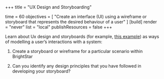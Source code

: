 +++
title = "UX Design and Storyboarding"

time = 60
objectives = [
    "Create an interface (UI) using a wireframe or storyboard that represents the desired behaviour of a user"
]
[build]
  render = "never"
  list = "local"
  publishResources = false
+++

Learn about Ux design and storyboards (for example, [this example](https://www.interaction-design.org/literature/article/ux-storyboards?srsltid=AfmBOopdPR4ABkVTjWhL0VfncLq6y6DlmLJroW6tj6R23uVfzl9Ct94t)) as ways of modelling a user’s interactions with a system:

1. Create a storyboard or wireframe for a particular scenario within BrightStar

2. Can you identify any design principles that you have followed in developing your storyboard?
